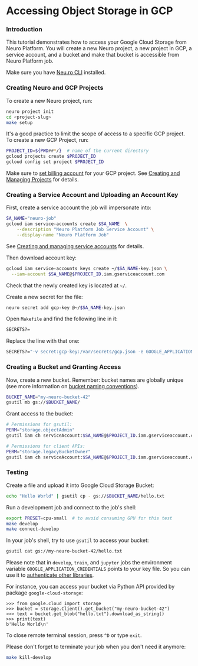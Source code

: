 # Accessing Object Storage in GCP

### 

### Introduction

This tutorial demonstrates how to access your Google Cloud Storage from Neuro Platform. You will create a new Neuro project, a new project in GCP, a service account, and a bucket and make that bucket is accessible from Neuro Platform job.

Make sure you have [Neu.ro CLI](../references/cli-reference/) installed.

### Creating Neuro and GCP Projects

To create a new Neuro project, run:

```bash
neuro project init
cd <project-slug>
make setup
```

It's a good practice to limit the scope of access to a specific GCP project. To create a new GCP Project, run:

```bash
PROJECT_ID=${PWD##*/}  # name of the current directory
gcloud projects create $PROJECT_ID
gcloud config set project $PROJECT_ID
```

Make sure to [set billing account](https://cloud.google.com/billing/docs/how-to/modify-project) for your GCP project. See [Creating and Managing Projects](https://cloud.google.com/resource-manager/docs/creating-managing-projects) for details.

### Creating a Service Account and Uploading an Account Key

First, create a service account the job will impersonate into:

```bash
SA_NAME="neuro-job"
gcloud iam service-accounts create $SA_NAME  \
    --description "Neuro Platform Job Service Account" \
    --display-name "Neuro Platform Job"
```

See [Creating and managing service accounts](https://cloud.google.com/iam/docs/creating-managing-service-accounts#iam-service-accounts-create-gcloud) for details.

Then download account key:

```bash
gcloud iam service-accounts keys create ~/$SA_NAME-key.json \
  --iam-account $SA_NAME@$PROJECT_ID.iam.gserviceaccount.com
```

Check that the newly created key is located at `~/`.

Create a new secret for the file:

```bash
neuro secret add gcp-key @~/$SA_NAME-key.json
```

Open `Makefile` and find the following line in it:

```bash
SECRETS?=
```

Replace the line with that one:

```bash
SECRETS?="-v secret:gcp-key:/var/secrets/gcp.json -e GOOGLE_APPLICATION_CREDENTIALS=/var/secrets/gcp.json"
```

### Creating a Bucket and Granting Access

Now, create a new bucket. Remember: bucket names are globally unique \(see more information on [bucket naming conventions](https://cloud.google.com/storage/docs/naming)\).

```bash
BUCKET_NAME="my-neuro-bucket-42"
gsutil mb gs://$BUCKET_NAME/
```

Grant access to the bucket:

```bash
# Permissions for gsutil:
PERM="storage.objectAdmin"
gsutil iam ch serviceAccount:$SA_NAME@$PROJECT_ID.iam.gserviceaccount.com:roles/$PERM gs://$BUCKET_NAME

# Permissions for client APIs:
PERM="storage.legacyBucketOwner"
gsutil iam ch serviceAccount:$SA_NAME@$PROJECT_ID.iam.gserviceaccount.com:roles/$PERM gs://$BUCKET_NAME
```

### Testing

Create a file and upload it into Google Cloud Storage Bucket:

```bash
echo "Hello World" | gsutil cp - gs://$BUCKET_NAME/hello.txt
```

Run a development job and connect to the job's shell:

```bash
export PRESET=cpu-small  # to avoid consuming GPU for this test
make develop
make connect-develop
```

In your job's shell, try to use `gsutil` to access your bucket:

```bash
gsutil cat gs://my-neuro-bucket-42/hello.txt
```

Please note that in `develop`, `train`, and `jupyter` jobs the environment variable `GOOGLE_APPLICATION_CREDENTIALS` points to your key file. So you can use it to [authenticate other libraries](https://cloud.google.com/storage/docs/reference/libraries).

For instance, you can access your bucket via Python API provided by package `google-cloud-storage`:

```text
>>> from google.cloud import storage
>>> bucket = storage.Client().get_bucket("my-neuro-bucket-42")
>>> text = bucket.get_blob("hello.txt").download_as_string()
>>> print(text)
b'Hello World\n'
```

To close remote terminal session, press `^D` or type `exit`.

Please don't forget to terminate your job when you don't need it anymore:

```bash
make kill-develop
```

